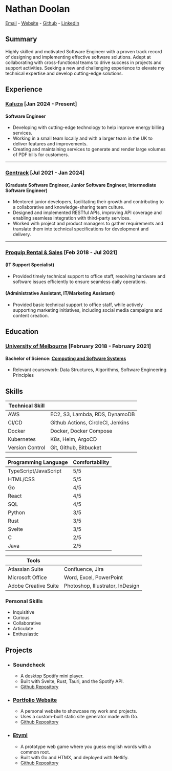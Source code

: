 # Nathan Doolan

[Email][email] - [Website][website] - [Github][github] - [LinkedIn][linkedin]

## Summary

Highly skilled and motivated Software Engineer with a proven track record of designing and implementing effective software solutions. Adept at collaborating with cross-functional teams to drive success in projects and support activities. Seeking a new and challenging experience to elevate my technical expertise and develop cutting-edge solutions.

## Experience

### [Kaluza][kaluza] [Jan 2024 - Present]

#### Software Engineer

- Developing with cutting-edge technology to help improve energy billing services.
- Working in a small team locally and with a larger team in the UK to deliver features and improvements.
- Creating and maintaining services to generate and render large volumes of PDF bills for customers.

---

### [Gentrack][gentrack] [Jul 2021 - Jan 2024]

#### (Graduate Software Engineer, Junior Software Engineer, Intermediate Software Engineer)

- Mentored junior developers, facilitating their growth and contributing to a collaborative and knowledge-sharing team culture.
- Designed and implemented RESTful APIs, improving API coverage and enabling seamless integration with third-party services.
- Worked with project and product managers to gather requirements and translate them into technical specifications for development and delivery.

---

### [Proquip Rental & Sales][proquip] [Feb 2018 - Jul 2021]

#### (IT Support Specialist)

- Provided timely technical support to office staff, resolving hardware and software issues efficiently to ensure seamless daily operations.

#### (Administrative Assistant, IT/Marketing Assistant)

- Provided basic technical support to office staff, while actively supporting marketing initiatives, including social media campaigns and content creation.

## Education

### [University of Melbourne][unimelb] [February 2018 - February 2021]

#### Bachelor of Science: [Computing and Software Systems][bachelor_of_science]

- Relevant coursework: Data Structures, Algorithms, Software Engineering Principles

## Skills

| Technical Skill |                                   |
| --------------- | --------------------------------- |
| AWS             | EC2, S3, Lambda, RDS, DynamoDB    |
| CI/CD           | Github Actions, CircleCI, Jenkins |
| Docker          | Docker, Docker Compose            |
| Kubernetes      | K8s, Helm, ArgoCD                 |
| Version Control | Git, Github, Bitbucket            |

| Programming Language  | Comfortability |
| --------------------- | -------------- |
| TypeScript/JavaScript | 5/5            |
| HTML/CSS              | 5/5            |
| Go                    | 4/5            |
| React                 | 4/5            |
| SQL                   | 4/5            |
| Python                | 3/5            |
| Rust                  | 3/5            |
| Svelte                | 3/5            |
| C                     | 2/5            |
| Java                  | 2/5            |

| Tools                |                                  |
| -------------------- | -------------------------------- |
| Atlassian Suite      | Confluence, Jira                 |
| Microsoft Office     | Word, Excel, PowerPoint          |
| Adobe Creative Suite | Photoshop, Illustrator, InDesign |

### Personal Skills

- Inquisitive
- Curious
- Collaborative
- Articulate
- Enthusiastic

## Projects

- ### Soundcheck
  - A desktop Spotify mini player.
  - Built with Svelte, Rust, Tauri, and the Spotify API.
  - [Github Repository](https://github.com/NDoolan360/Soundcheck)

- ### [Portfolio Website](https://n.doolan.dev)
  - A personal website to showcase my work and projects.
  - Uses a custom-built static site generator made with Go.
  - [Github Repository](https://github.com/NDoolan360/Go-Site)

- ### [Etyml](https://etyml.doolan.dev/)
  - A prototype web game where you guess english words with a common root.
  - Built with Go and HTMX, and deployed with Netlify.
  - [Github Repository](https://github.com/NDoolan360/etyml-app)

[email]: mailto:mail@doolan.dev "My Email"
[website]: https://n.doolan.dev "My Website"
[github]: https://github.com/NDoolan360 "My Github"
[linkedin]: https://www.linkedin.com/in/nathan-doolan-835a13171 "My LinkedIn"

[kaluza]: https://kaluza.com "Kaluza"
[gentrack]: https://gentrack.com "Gentrack"
[proquip]: https://pqrs.com.au "Proquip Rental and Sales"

[unimelb]: https://www.unimelb.edu.au "Universoty of Melbourne"
[bachelor_of_science]: https://study.unimelb.edu.au/find/courses/major/computing-and-software-systems "Bachelor of Science"

